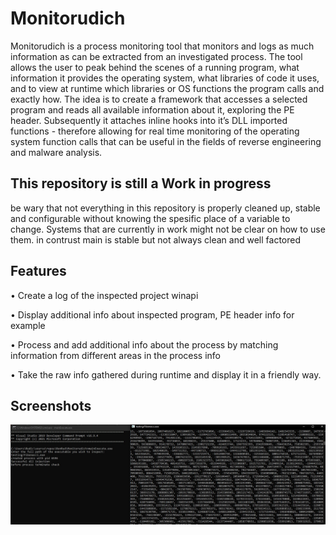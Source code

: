 
# Monitorudich


Monitorudich is a process monitoring tool that monitors and logs as much information as can be extracted from an investigated process. The tool allows the user to peak behind the scenes of a running program, what information it provides the operating system, what libraries of code it uses, and to view at runtime which libraries or OS functions the program calls and exactly how.
The idea is to create a framework that accesses a selected program and reads all available information about it, exploring the PE header. Subsequently it attaches inline hooks into it’s DLL imported functions - therefore allowing for real time monitoring of the operating system function calls that can be useful in the fields of reverse engineering and malware analysis. 



## This repository is still a Work in progress
be wary that not everything in this repository is properly cleaned up, stable and configurable without knowing the spesific place of a variable to change.
Systems that are currently in work might not be clear on how to use them. in contrust main is stable but not always clean and well factored
## Features

•	Create a log of the inspected project winapi

•	Display additional info about inspected program, PE header info for example

•	Process and add additional info about the process by matching information from different areas in the process info

•	Take the raw info gathered during runtime and display it in a friendly way.

## Screenshots

![](/Screenshots/cmd_mainExecute_Fibonacci.exe_screenshot.jpg)

